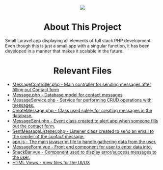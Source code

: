<p align="center"><img src="https://laravel.com/assets/img/components/logo-laravel.svg"></p>

<h1 align="center">About This Project</h1>

<p>Small Laravel app displaying all elements of full stack PHP development. Even though this is just a small app with a singular function, it has been developed in a manner that makes it scalable in the future.</p>

<h1 align="center">Relevant Files</h1>

<ul>

<a href="https://github.com/GD-Coder/full-stack-assessment/blob/master/app/Http/Controllers/MessageController.php"><li>MessageController.php - Main controller for sending messages after filling out Contact form</li></a>
<a href="https://github.com/GD-Coder/full-stack-assessment/blob/master/app/Models/Message.php"><li>Message.php - Database model for contact messages</li></a>
<a href="https://github.com/GD-Coder/full-stack-assessment/blob/master/app/Services/MessageService.php"><li>MessageService.php - Service for performing CRUD operations with messages.</li></a>
<a href="https://github.com/GD-Coder/full-stack-assessment/blob/master/app/Services/Message/CreateMessage.php"><li>CreateMessage.php - Class used solely for creating messages in the database.</li></a>
<a href="https://github.com/GD-Coder/full-stack-assessment/blob/master/app/Events/MessageSent.php"><li>MessageSent.php - Event class created to alert app when someone fills out the contact form.</li></a>
<a href="https://github.com/GD-Coder/full-stack-assessment/blob/master/app/Listeners/SentMessageListener.php"><li>SentMessageListener.php - Listener class created to send an email to the sender of the contact message.</li></a>
<a href="https://github.com/GD-Coder/full-stack-assessment/blob/master/resources/js/app.js"><li>app.js - The main javascript file to handle gathering data from the user.</li></a>
<a href="https://github.com/GD-Coder/full-stack-assessment/blob/master/resources/js/components/MessageForm.vue"><li>MessageForm.vue - Front end component for user to enter data into.</li></a>
<a href="https://github.com/GD-Coder/full-stack-assessment/blob/master/resources/js/components/SnackBar.vue"><li>SnackBar.vue - Component used to display error/success messages to the user.</li></a>
<a href="https://github.com/GD-Coder/full-stack-assessment/tree/master/resources/views"><li>HTML Views - View files for the UI/UX</li></a>
</ul>
